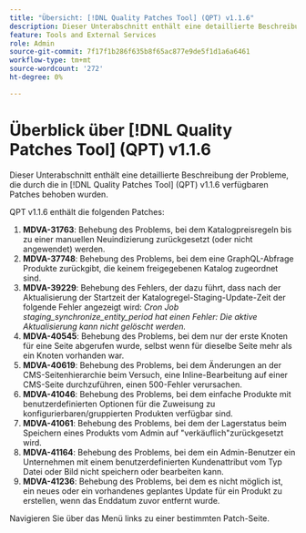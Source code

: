 ```yaml
---
title: "Übersicht: [!DNL Quality Patches Tool] (QPT) v1.1.6"
description: Dieser Unterabschnitt enthält eine detaillierte Beschreibung der Probleme, die durch die in [!DNL Quality Patches Tool]  (QPT) v1.1.6 verfügbaren Patches behoben wurden.
feature: Tools and External Services
role: Admin
source-git-commit: 7f17f1b286f635b8f65ac877e9de5f1d1a6a6461
workflow-type: tm+mt
source-wordcount: '272'
ht-degree: 0%

---
```


# Überblick über [!DNL Quality Patches Tool] (QPT) v1.1.6

Dieser Unterabschnitt enthält eine detaillierte Beschreibung der Probleme, die durch die in [!DNL Quality Patches Tool] (QPT) v1.1.6 verfügbaren Patches behoben wurden.

QPT v1.1.6 enthält die folgenden Patches:

1. **MDVA-31763**: Behebung des Problems, bei dem Katalogpreisregeln bis zu einer manuellen Neuindizierung zurückgesetzt (oder nicht angewendet) werden.
1. **MDVA-37748**: Behebung des Problems, bei dem eine GraphQL-Abfrage Produkte zurückgibt, die keinem freigegebenen Katalog zugeordnet sind.
1. **MDVA-39229**: Behebung des Fehlers, der dazu führt, dass nach der Aktualisierung der Startzeit der Katalogregel-Staging-Update-Zeit der folgende Fehler angezeigt wird: *Cron Job staging_synchronize_entity_period hat einen Fehler: Die aktive Aktualisierung kann nicht gelöscht werden.*
1. **MDVA-40545**: Behebung des Problems, bei dem nur der erste Knoten für eine Seite abgerufen wurde, selbst wenn für dieselbe Seite mehr als ein Knoten vorhanden war.
1. **MDVA-40619**: Behebung des Problems, bei dem Änderungen an der CMS-Seitenhierarchie beim Versuch, eine Inline-Bearbeitung auf einer CMS-Seite durchzuführen, einen 500-Fehler verursachen.
1. **MDVA-41046**: Behebung des Problems, bei dem einfache Produkte mit benutzerdefinierten Optionen für die Zuweisung zu konfigurierbaren/gruppierten Produkten verfügbar sind.
1. **MDVA-41061**: Behebung des Problems, bei dem der Lagerstatus beim Speichern eines Produkts vom Admin auf &quot;verkäuflich&quot;zurückgesetzt wird.
1. **MDVA-41164**: Behebung des Problems, bei dem ein Admin-Benutzer ein Unternehmen mit einem benutzerdefinierten Kundenattribut vom Typ Datei oder Bild nicht speichern oder bearbeiten kann.
1. **MDVA-41236**: Behebung des Problems, bei dem es nicht möglich ist, ein neues oder ein vorhandenes geplantes Update für ein Produkt zu erstellen, wenn das Enddatum zuvor entfernt wurde.

Navigieren Sie über das Menü links zu einer bestimmten Patch-Seite.
